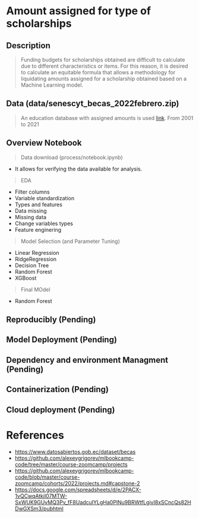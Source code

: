 # Amount assigned for type of scholarships
## Description
> Funding budgets for scholarships obtained are difficult to calculate due to different characteristics or items. For this reason, it is desired to calculate an equitable formula that allows a methodology for liquidating amounts assigned for a scholarship obtained based on a Machine Learning model.


## Data (data/senescyt_becas_2022febrero.zip)
> An education database with assigned amounts is used [link](https://www.datosabiertos.gob.ec/group/edu).
> From 2001 to 2021 

## Overview Notebook
> Data download (process/notebook.ipynb)
- It allows for verifying the data available for analysis.
> EDA
- Filter columns
- Variable standardization
- Types and features
- Data missing
- Missing data
- Change variables types
- Feature enginering
> Model Selection (and Parameter Tuning)
- Linear Regression
- RidgeRegression
- Decision Tree
- Random Forest
- XGBoost
> Final MOdel
- Random Forest

## Reproducibly  (Pending)
## Model Deployment  (Pending)
## Dependency and environment Managment  (Pending)
## Containerization (Pending)
## Cloud deployment	 (Pending)

# References
- https://www.datosabiertos.gob.ec/dataset/becas
- https://github.com/alexeygrigorev/mlbookcamp-code/tree/master/course-zoomcamp/projects
- https://github.com/alexeygrigorev/mlbookcamp-code/blob/master/course-zoomcamp/cohorts/2022/projects.md#capstone-2
- https://docs.google.com/spreadsheets/d/e/2PACX-1vQCwqAtkjl07MTW-SxWUK9GUvMQ3Pv_fF8UadcuIYLgHa0PlNu9BRWtfLgivI8xSCncQs82HDwGXSm3/pubhtml
